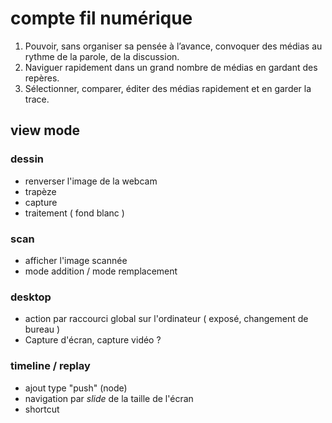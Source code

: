 
# compte fil numérique


1. Pouvoir, sans organiser sa pensée à l’avance, convoquer des médias au rythme de la parole, de la discussion.2. Naviguer rapidement dans un grand nombre de médias en gardant des repères.3. Sélectionner, comparer, éditer des médias rapidement et en garder la trace.

## view mode

### dessin

- renverser l'image de la webcam
- trapèze
- capture
- traitement ( fond blanc ) 

### scan

- afficher l'image scannée
- mode addition / mode remplacement

### desktop

- action par raccourci global sur l'ordinateur ( exposé, changement de bureau )
- Capture d'écran, capture vidéo ?

### timeline / replay
- ajout type "push" (node)
- navigation par _slide_ de la taille de l'écran 
- shortcut


